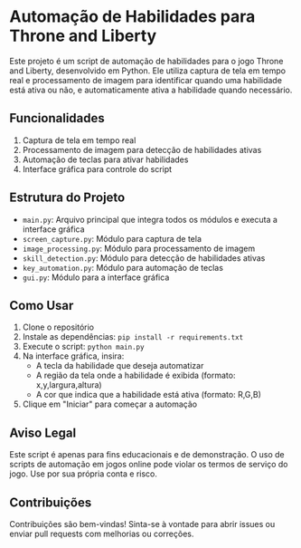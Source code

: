 # Automação de Habilidades para Throne and Liberty

Este projeto é um script de automação de habilidades para o jogo Throne and Liberty, desenvolvido em Python. Ele utiliza captura de tela em tempo real e processamento de imagem para identificar quando uma habilidade está ativa ou não, e automaticamente ativa a habilidade quando necessário.

## Funcionalidades

1. Captura de tela em tempo real
2. Processamento de imagem para detecção de habilidades ativas
3. Automação de teclas para ativar habilidades
4. Interface gráfica para controle do script

## Estrutura do Projeto

- `main.py`: Arquivo principal que integra todos os módulos e executa a interface gráfica
- `screen_capture.py`: Módulo para captura de tela
- `image_processing.py`: Módulo para processamento de imagem
- `skill_detection.py`: Módulo para detecção de habilidades ativas
- `key_automation.py`: Módulo para automação de teclas
- `gui.py`: Módulo para a interface gráfica

## Como Usar

1. Clone o repositório
2. Instale as dependências: `pip install -r requirements.txt`
3. Execute o script: `python main.py`
4. Na interface gráfica, insira:
   - A tecla da habilidade que deseja automatizar
   - A região da tela onde a habilidade é exibida (formato: x,y,largura,altura)
   - A cor que indica que a habilidade está ativa (formato: R,G,B)
5. Clique em "Iniciar" para começar a automação

## Aviso Legal

Este script é apenas para fins educacionais e de demonstração. O uso de scripts de automação em jogos online pode violar os termos de serviço do jogo. Use por sua própria conta e risco.

## Contribuições

Contribuições são bem-vindas! Sinta-se à vontade para abrir issues ou enviar pull requests com melhorias ou correções.
